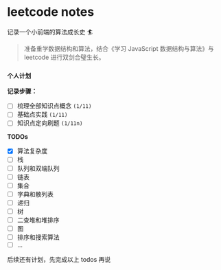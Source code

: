 # leetcode notes

记录一个小前端的算法成长史 🏄

> 准备重学数据结构和算法，结合《学习 JavaScript 数据结构与算法》与 leetcode 进行双剑合璧生长。

### `个人计划`

**记录步骤：**

- [ ] 梳理全部知识点概念 `(1/11)`
- [ ] 基础点实践 `(1/11)`
- [ ] 知识点定向刷题 `(1/11n)`

**TODOs**

- [x] 算法复杂度
- [ ] 栈
- [ ] 队列和双端队列
- [ ] 链表
- [ ] 集合
- [ ] 字典和散列表
- [ ] 递归
- [ ] 树
- [ ] 二查堆和堆排序
- [ ] 图
- [ ] 排序和搜索算法
- [ ] ...

后续还有计划，先完成以上 todos 再说
